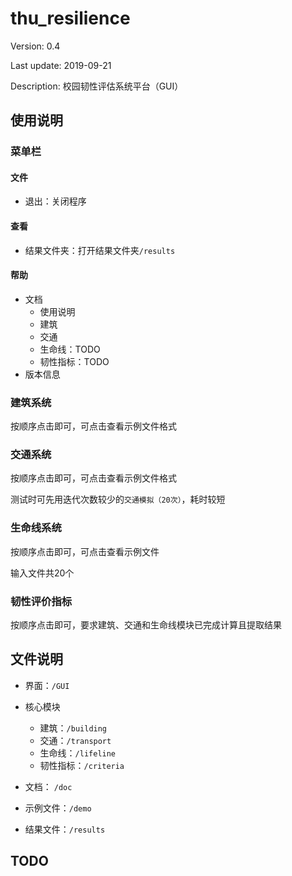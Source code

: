 # thu_resilience

Version: 0.4

Last update: 2019-09-21

Description: 校园韧性评估系统平台（GUI）

## 使用说明

### 菜单栏

#### 文件

- 退出：关闭程序

#### 查看

- 结果文件夹：打开结果文件夹`/results`

#### 帮助

- 文档
  - 使用说明
  - 建筑
  - 交通
  - 生命线：TODO
  - 韧性指标：TODO
- 版本信息

### 建筑系统

按顺序点击即可，可点击查看示例文件格式

### 交通系统

按顺序点击即可，可点击查看示例文件格式

测试时可先用迭代次数较少的`交通模拟（20次）`，耗时较短

### 生命线系统

按顺序点击即可，可点击查看示例文件

输入文件共20个

### 韧性评价指标

按顺序点击即可，要求建筑、交通和生命线模块已完成计算且提取结果

## 文件说明

- 界面：`/GUI`
- 核心模块
  - 建筑：`/building`
  - 交通：`/transport`
  - 生命线：`/lifeline`
  - 韧性指标：`/criteria`
- 文档： `/doc`
- 示例文件：`/demo`

- 结果文件：`/results`

## TODO


